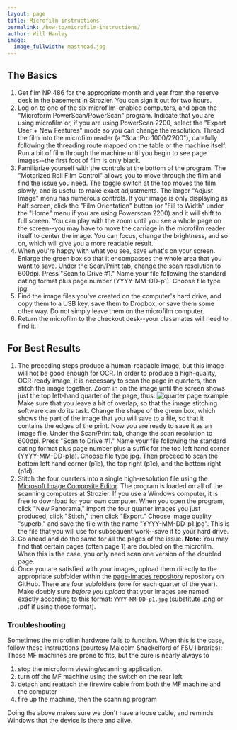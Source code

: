 ```yaml
---
layout: page
title: Microfilm instructions
permalink: /how-to/microfilm-instructions/
author: Will Hanley
image:
  image_fullwidth: masthead.jpg
---
```

## The Basics
1. Get film NP 486 for the appropriate month and year from the reserve desk in the basement in Strozier. You can sign it out for two hours.
2. Log on to one of the six microfilm-enabled computers, and open the "Microform PowerScan/PowerScan" program. Indicate that you are using microfilm or, if you are using PowerScan 2200, select the "Expert User + New Features" mode so you can change the resolution. Thread the film into the microfilm reader (a "ScanPro 1000/2200"), carefully following the threading route mapped on the table or the machine itself. Run a bit of film through the machine until you begin to see page images--the first foot of film is only black.
3. Familiarize yourself with the controls at the bottom of the program. The "Motorized Roll Film Control" allows you to move through the film and find the issue you need. The toggle switch at the top moves the film slowly, and is useful to make exact adjustments. The larger "Adjust Image" menu has numerous controls. If your image is only displaying as half screen, click the "Film Orientation" button (or "Fill to Width" under the "Home" menu if you are using Powerscan 2200) and it will shift to full screen. You can play with the zoom until you see a whole page on the screen--you may have to move the carriage in the microfilm reader itself to center the image. You can focus, change the brightness, and so on, which will give you a more readable result.
4. When you're happy with what you see, save what's on your screen. Enlarge the green box so that it encompasses the whole area that you want to save. Under the Scan/Print tab, change the scan resolution to 600dpi. Press "Scan to Drive #1." Name your file following the standard dating format plus page number (YYYY-MM-DD-p1). Choose file type jpg.
5. Find the image files you've created on the computer's hard drive, and copy them to a USB key, save them to Dropbox, or save them some other way. Do not simply leave them on the microfilm computer.
6. Return the microfilm to the checkout desk--your classmates will need to find it.

## For Best Results
1. The preceding steps produce a human-readable image, but this image will not be good enough for OCR. In order to produce a high-quality, OCR-ready image, it is necessary to scan the page in quarters, then stitch the image together. Zoom in on the image until the screen shows just the top left-hand quarter of the page, thus:
![quarter page example](https://github.com/dig-eg-gaz/dig-eg-gaz.github.io/blob/master/images/quarter-page-example.jpg?raw=true)
Make sure that you leave a bit of overlap, so that the image stitching software can do its task. Change the shape of the green box, which shows the part of the image that you will save to a file, so that it contains the edges of the print. Now you are ready to save it as an image file. Under the Scan/Print tab, change the scan resolution to 600dpi. Press "Scan to Drive #1." Name your file following the standard dating format plus page number plus a suffix for the top left hand corner (YYYY-MM-DD-p1a). Choose file type jpg. Then proceed to scan the bottom left hand corner (p1b), the top right (p1c), and the bottom right (p1d).
4. Stitch the four quarters into a single high-resolution file using the [Microsoft Image Composite Editor](http://research.microsoft.com/en-us/um/redmond/projects/ice/). The program is loaded on all of the scanning computers at Strozier. If you use a Windows computer, it is free to download for your own computer. When you open the program, click "New Panorama," import the four quarter images you just produced, click "Stitch," then click "Export." Choose image quality "superb," and save the file with the name "YYYY-MM-DD-p1.jpg". This is the file that you will use for subsequent work--save it to your hard drive.
4. Go ahead and do the same for all the pages of the issue. **Note:** You may find that certain pages (often page 1) are doubled on the microfilm. When this is the case, you only need scan one version of the doubled page.
7. Once you are satisfied with your images, upload them directly to the appropriate subfolder within the [page-images repository](https://github.com/dig-eg-gaz/page-images) repository on GitHub. There are four subfolders (one for each quarter of the year). Make doubly sure *before you upload* that your images are named exactly according to this format: `YYYY-MM-DD-p1.jpg` (substitute .png or .pdf if using those format).

### Troubleshooting
Sometimes the microfilm hardware fails to function. When this is the case, follow these instructions (courtesy Malcolm Shackelford of FSU libraries): Those MF machines are prone to fits, but the cure is nearly always to

1. stop the microform viewing/scanning application.
2. turn off the MF machine using the switch on the rear left
3. detach and reattach the firewire cable from both the MF machine and the computer
4. fire up the machine, then the scanning program

Doing the above makes sure we don't have a loose cable, and reminds Windows that the device is there and alive.
